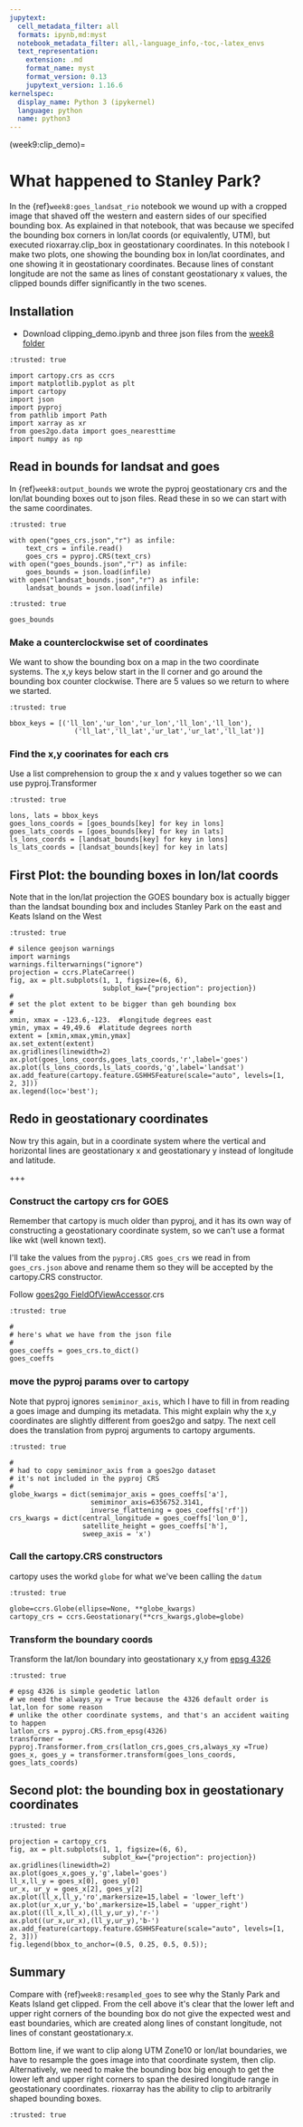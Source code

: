 ```yaml
---
jupytext:
  cell_metadata_filter: all
  formats: ipynb,md:myst
  notebook_metadata_filter: all,-language_info,-toc,-latex_envs
  text_representation:
    extension: .md
    format_name: myst
    format_version: 0.13
    jupytext_version: 1.16.6
kernelspec:
  display_name: Python 3 (ipykernel)
  language: python
  name: python3
---
```


(week9:clip_demo)=
# What happened to Stanley Park?
 In the {ref}`week8:goes_landsat_rio` notebook we wound up with a cropped image
 that shaved off the western and eastern sides of our specified bounding box.
 As explained in that notebook, that was because we specifed the bounding box corners in lon/lat coords (or equivalently, UTM), but executed rioxarray.clip_box in geostationary coordinates.  In this notebook I make two plots, one showing the bounding box in lon/lat coordinates, and one showing it in geostationary coordinates.  Because lines of constant longitude are not the same as lines of constant geostationary x values, the clipped bounds differ significantly in the two scenes.

 ## Installation

 - Download clipping_demo.ipynb and three json files from the [week8 folder](https://drive.google.com/drive/folders/1-Ja2wVKVIjkZb7Gx_rfc14J_aBYiknuw?usp=sharing)

```{code-cell} ipython3
:trusted: true

import cartopy.crs as ccrs
import matplotlib.pyplot as plt
import cartopy
import json
import pyproj
from pathlib import Path
import xarray as xr
from goes2go.data import goes_nearesttime
import numpy as np
```

## Read in bounds for landsat and goes

In {ref}`week8:output_bounds` we wrote the pyproj geostationary crs
and the lon/lat bounding boxes out to json files.  Read these in
so we can start with the same coordinates.

```{code-cell} ipython3
:trusted: true

with open("goes_crs.json","r") as infile:
    text_crs = infile.read()
    goes_crs = pyproj.CRS(text_crs)
with open("goes_bounds.json","r") as infile:
    goes_bounds = json.load(infile)
with open("landsat_bounds.json","r") as infile:
    landsat_bounds = json.load(infile)
```

```{code-cell} ipython3
:trusted: true

goes_bounds
```

### Make a counterclockwise set of coordinates

We want to show the bounding box on a map in the two coordinate systems.
The x,y keys below start in the ll corner and go around the bounding box counter clockwise. There are 5 values so we return to where we started.

```{code-cell} ipython3
:trusted: true

bbox_keys = [('ll_lon','ur_lon','ur_lon','ll_lon','ll_lon'),
                ('ll_lat','ll_lat','ur_lat','ur_lat','ll_lat')]
```

### Find the x,y coorinates for each crs

Use a list comprehension to
group the x and y  values together so we can use pyproj.Transformer

```{code-cell} ipython3
:trusted: true

lons, lats = bbox_keys
goes_lons_coords = [goes_bounds[key] for key in lons]
goes_lats_coords = [goes_bounds[key] for key in lats]
ls_lons_coords = [landsat_bounds[key] for key in lons]
ls_lats_coords = [landsat_bounds[key] for key in lats]
```

## First Plot: the bounding boxes in lon/lat coords

Note that in the lon/lat projection the GOES boundary box is actually
bigger than the landsat bounding box and includes Stanley Park on the east
and Keats Island on the West

```{code-cell} ipython3
:trusted: true

# silence geojson warnings
import warnings
warnings.filterwarnings("ignore")
projection = ccrs.PlateCarree()
fig, ax = plt.subplots(1, 1, figsize=(6, 6), 
                       subplot_kw={"projection": projection})
#
# set the plot extent to be bigger than geh bounding box
#
xmin, xmax = -123.6,-123.  #longitude degrees east
ymin, ymax = 49,49.6  #latitude degrees north
extent = [xmin,xmax,ymin,ymax]
ax.set_extent(extent)
ax.gridlines(linewidth=2)
ax.plot(goes_lons_coords,goes_lats_coords,'r',label='goes')
ax.plot(ls_lons_coords,ls_lats_coords,'g',label='landsat')
ax.add_feature(cartopy.feature.GSHHSFeature(scale="auto", levels=[1, 2, 3]))
ax.legend(loc='best');
```

## Redo in geostationary coordinates

Now try this again, but in a coordinate system where the vertical
and horizontal lines are geostationary x and geostationary y instead
of longitude and latitude.

+++

### Construct the cartopy crs for GOES

Remember that cartopy is much older than pyproj, and it has its own
way of constructing a geostationary coordinate system, so we can't use
a format like wkt (well known text).

I'll take the values from the `pyproj.CRS goes_crs` we read in from `goes_crs.json` above 
and rename them so they will be accepted by the cartopy.CRS constructor.

Follow [goes2go FieldOfViewAccessor](https://github.com/blaylockbk/goes2go/blob/main/goes2go/accessors.py#L90).crs

```{code-cell} ipython3
:trusted: true

#
# here's what we have from the json file
#
goes_coeffs = goes_crs.to_dict()
goes_coeffs
```

### move the pyproj params over to cartopy

Note that pyproj ignores `semiminor_axis`, which I have to
fill in from reading a goes image and dumping its metadata.  This
might explain why the x,y coordinates are slightly different from
goes2go and satpy.  The next cell does the translation from pyproj arguments
to cartopy arguments.

```{code-cell} ipython3
:trusted: true

#
# had to copy semiminor_axis from a goes2go dataset
# it's not included in the pyproj CRS
#
globe_kwargs = dict(semimajor_axis = goes_coeffs['a'],
                    semiminor_axis=6356752.3141,
                    inverse_flattening = goes_coeffs['rf'])
crs_kwargs = dict(central_longitude = goes_coeffs['lon_0'],
                  satellite_height = goes_coeffs['h'],
                  sweep_axis = 'x')
```

### Call the cartopy.CRS constructors

cartopy uses the workd `globe` for what we've been calling the `datum`

```{code-cell} ipython3
:trusted: true

globe=ccrs.Globe(ellipse=None, **globe_kwargs)
cartopy_crs = ccrs.Geostationary(**crs_kwargs,globe=globe)
```

### Transform the boundary coords

Transform the lat/lon boundary into geostationary x,y from [epsg 4326](https://epsg.io/4326)

```{code-cell} ipython3
:trusted: true

# epsg 4326 is simple geodetic latlon
# we need the always_xy = True because the 4326 default order is lat,lon for some reason
# unlike the other coordinate systems, and that's an accident waiting to happen
latlon_crs = pyproj.CRS.from_epsg(4326)
transformer = pyproj.Transformer.from_crs(latlon_crs,goes_crs,always_xy =True)
goes_x, goes_y = transformer.transform(goes_lons_coords, goes_lats_coords)
```

## Second plot: the bounding box in geostationary coordinates

```{code-cell} ipython3
:trusted: true

projection = cartopy_crs
fig, ax = plt.subplots(1, 1, figsize=(6, 6), 
                       subplot_kw={"projection": projection})
ax.gridlines(linewidth=2)
ax.plot(goes_x,goes_y,'g',label='goes')
ll_x,ll_y = goes_x[0], goes_y[0]
ur_x, ur_y = goes_x[2], goes_y[2]
ax.plot(ll_x,ll_y,'ro',markersize=15,label = 'lower_left')
ax.plot(ur_x,ur_y,'bo',markersize=15,label = 'upper_right')
ax.plot((ll_x,ll_x),(ll_y,ur_y),'r-')
ax.plot((ur_x,ur_x),(ll_y,ur_y),'b-')
ax.add_feature(cartopy.feature.GSHHSFeature(scale="auto", levels=[1, 2, 3]))
fig.legend(bbox_to_anchor=(0.5, 0.25, 0.5, 0.5));
```

## Summary

Compare with {ref}`week8:resampled_goes` to see why the Stanly Park and Keats Island get clipped.
From the cell above it's clear that the lower left and upper right corners of
the bounding box do not give the expected west and east boundaries, which are
created along lines of constant longitude, not lines of constant geostationary.x.  

Bottom line, if we want to clip along UTM Zone10 or lon/lat boundaries, we
have to resample the goes image into that coordinate system, then clip.  Alternatively, we need to make the bounding box big enough to get the lower left and upper right corners to span the desired longitude range in geostationary coordinates.  rioxarray has the ability to clip to arbitrarily shaped bounding boxes.

```{code-cell} ipython3
:trusted: true


```
